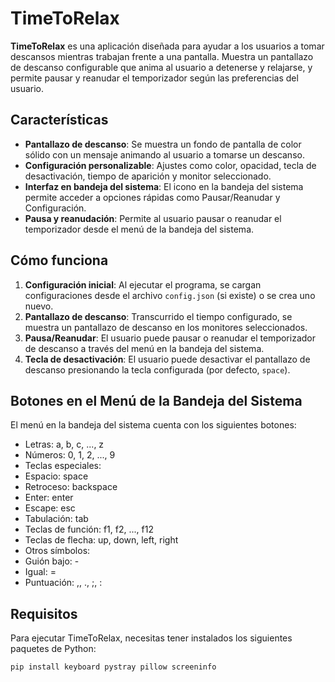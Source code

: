 # TimeToRelax

**TimeToRelax** es una aplicación diseñada para ayudar a los usuarios a tomar descansos mientras trabajan frente a una pantalla. Muestra un pantallazo de descanso configurable que anima al usuario a detenerse y relajarse, y permite pausar y reanudar el temporizador según las preferencias del usuario.

## Características

- **Pantallazo de descanso**: Se muestra un fondo de pantalla de color sólido con un mensaje animando al usuario a tomarse un descanso.
- **Configuración personalizable**: Ajustes como color, opacidad, tecla de desactivación, tiempo de aparición y monitor seleccionado.
- **Interfaz en bandeja del sistema**: El icono en la bandeja del sistema permite acceder a opciones rápidas como Pausar/Reanudar y Configuración.
- **Pausa y reanudación**: Permite al usuario pausar o reanudar el temporizador desde el menú de la bandeja del sistema.

## Cómo funciona

1. **Configuración inicial**: Al ejecutar el programa, se cargan configuraciones desde el archivo `config.json` (si existe) o se crea uno nuevo.
2. **Pantallazo de descanso**: Transcurrido el tiempo configurado, se muestra un pantallazo de descanso en los monitores seleccionados.
3. **Pausa/Reanudar**: El usuario puede pausar o reanudar el temporizador de descanso a través del menú en la bandeja del sistema.
4. **Tecla de desactivación**: El usuario puede desactivar el pantallazo de descanso presionando la tecla configurada (por defecto, `space`).

## Botones en el Menú de la Bandeja del Sistema

El menú en la bandeja del sistema cuenta con los siguientes botones:
* Letras:  a, b, c, ..., z
* Números: 0, 1, 2, ..., 9
* Teclas especiales:
* Espacio: space
* Retroceso: backspace
* Enter: enter
* Escape: esc
* Tabulación: tab
* Teclas de función: f1, f2, ..., f12
* Teclas de flecha: up, down, left, right
* Otros símbolos:
* Guión bajo: -
* Igual: =
* Puntuación: ,, ., ;, :

## Requisitos

Para ejecutar TimeToRelax, necesitas tener instalados los siguientes paquetes de Python:

```bash
pip install keyboard pystray pillow screeninfo
